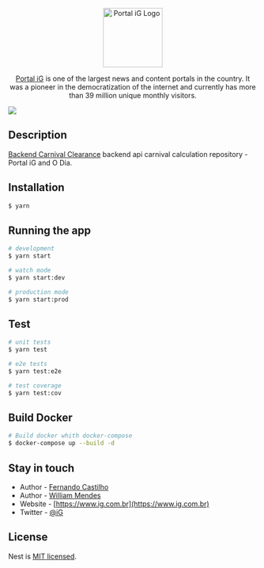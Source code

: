 <p align="center">
  <a href="https://www.ig.com.br" target="blank"><img src="https://i0.statig.com.br/sass-canais/ig/images/home/logo_iguinho_home.png" width="120" alt="Portal iG Logo" /></a>
</p>

[circleci-image]: https://img.shields.io/circleci/build/github/nestjs/nest/master?token=abc123def456
[circleci-url]: https://circleci.com/gh/nestjs/nest

  <p align="center"><a href="https://www.ig.com.br" target="_blank">Portal iG</a> is one of the largest news and content portals in the country. It was a pioneer in the democratization of the internet and currently has more than 39 million unique monthly visitors.</p>
    <p align="center">


  <a href="https://twitter.com/iG" target="_blank"><img src="https://img.shields.io/twitter/follow/nestframework.svg?style=social&label=Follow"></a>
</p>
  <!--[![Backers on Open Collective](https://opencollective.com/nest/backers/badge.svg)](https://opencollective.com/nest#backer)
  [![Sponsors on Open Collective](https://opencollective.com/nest/sponsors/badge.svg)](https://opencollective.com/nest#sponsor)-->

## Description

[Backend Carnival Clearance](https://github.com/Portal-iG/o-dia-backend-apuracao-carnaval) backend api carnival calculation repository - Portal iG and O Dia.

## Installation

```bash
$ yarn
```

## Running the app

```bash
# development
$ yarn start

# watch mode
$ yarn start:dev

# production mode
$ yarn start:prod
```

## Test

```bash
# unit tests
$ yarn test

# e2e tests
$ yarn test:e2e

# test coverage
$ yarn test:cov
```

## Build Docker

```bash
# Build docker whith docker-compose
$ docker-compose up --build -d
```


## Stay in touch

- Author - [Fernando Castilho](https://github.com/CastilhoF)
- Author - [William Mendes](https://github.com/WillianMendes)
- Website - [https://www.ig.com.br](https://www.ig.com.br)
- Twitter - [@iG](https://twitter.com/iG)

## License

Nest is [MIT licensed](LICENSE).
